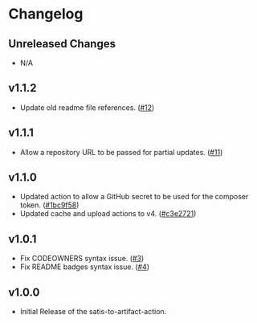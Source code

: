 # Changelog

## Unreleased Changes

- N/A

## v1.1.2

- Update old readme file references. ([#12](https://github.com/mattgrul/satis-to-artifact-action/pull/12))

## v1.1.1

- Allow a repository URL to be passed for partial updates. ([#11](https://github.com/mattgrul/satis-to-artifact-action/pull/11))

## v1.1.0

- Updated action to allow a GitHub secret to be used for the composer
  token. ([#1bc9f58](https://github.com/mattgrul/satis-to-artifact-action/commit/1bc9f58a726fd86bb1f9fefdd01c5ec17ccf6185))
- Updated cache and upload actions to
  v4. ([#c3e2721](https://github.com/mattgrul/satis-to-artifact-action/commit/c3e2721fd21da84703fc622f69b5f5af317a8820))

## v1.0.1

- Fix CODEOWNERS syntax issue. ([#3](https://github.com/mattgrul/satis-to-artifact-action/pull/3))
- Fix README badges syntax issue. ([#4](https://github.com/mattgrul/satis-to-artifact-action/pull/4))

## v1.0.0

- Initial Release of the satis-to-artifact-action.